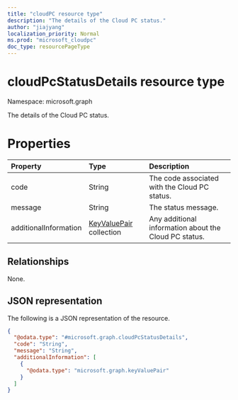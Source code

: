 ```yaml
---
title: "cloudPC resource type"
description: "The details of the Cloud PC status."
author: "jiajyang"
localization_priority: Normal
ms.prod: "microsoft_cloudpc"
doc_type: resourcePageType
---
```


# cloudPcStatusDetails resource type

Namespace: microsoft.graph

The details of the Cloud PC status.

# Properties

|Property|Type|Description|
|:---|:---|:---|
|code|String|The code associated with the Cloud PC status.|
|message|String|The status message.|
|additionalInformation|[KeyValuePair](../resources/keyvaluepair.md) collection|Any additional information about the Cloud PC status.|

## Relationships

None.

## JSON representation

The following is a JSON representation of the resource.
<!-- {
  "blockType": "resource",
  "@odata.type": "microsoft.graph.cloudPcStatusDetails",
  "openType": false
}
-->

``` json
{
  "@odata.type": "#microsoft.graph.cloudPcStatusDetails",
  "code": "String",
  "message": "String",
  "additionalInformation": [
    {
      "@odata.type": "microsoft.graph.keyValuePair"
    }
  ]
}
```
